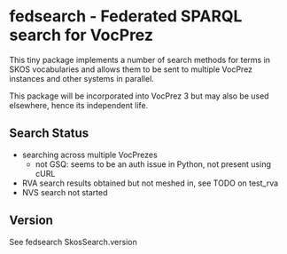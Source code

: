 # fedsearch - Federated SPARQL search for VocPrez

This tiny package implements a number of search methods for terms in SKOS vocabularies and allows them to be sent to
multiple VocPrez instances and other systems in parallel.

This package will be incorporated into VocPrez 3 but may also be used elsewhere, hence its independent life.

## Search Status

- searching across multiple VocPrezes
  - not GSQ: seems to be an auth issue in Python, not present using cURL
- RVA search results obtained but not meshed in, see TODO on test_rva
- NVS search not started

## Version

See fedsearch SkosSearch.version
